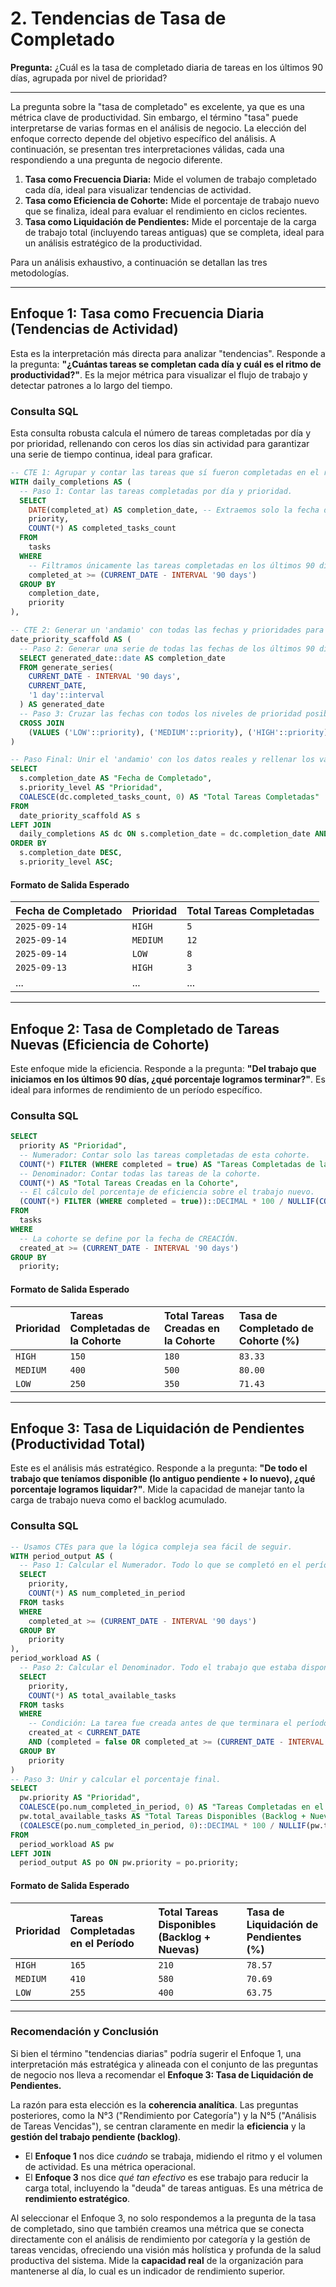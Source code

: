 # 2. Tendencias de Tasa de Completado

**Pregunta:** ¿Cuál es la tasa de completado diaria de tareas en los últimos 90 días, agrupada por nivel de prioridad?

-----

La pregunta sobre la "tasa de completado" es excelente, ya que es una métrica clave de productividad. Sin embargo, el término "tasa" puede interpretarse de varias formas en el análisis de negocio. La elección del enfoque correcto depende del objetivo específico del análisis. A continuación, se presentan tres interpretaciones válidas, cada una respondiendo a una pregunta de negocio diferente.

1. **Tasa como Frecuencia Diaria:** Mide el volumen de trabajo completado cada día, ideal para visualizar tendencias de actividad.
2. **Tasa como Eficiencia de Cohorte:** Mide el porcentaje de trabajo nuevo que se finaliza, ideal para evaluar el rendimiento en ciclos recientes.
3. **Tasa como Liquidación de Pendientes:** Mide el porcentaje de la carga de trabajo total (incluyendo tareas antiguas) que se completa, ideal para un análisis estratégico de la productividad.

Para un análisis exhaustivo, a continuación se detallan las tres metodologías.

-----

## **Enfoque 1: Tasa como Frecuencia Diaria (Tendencias de Actividad)**

Esta es la interpretación más directa para analizar "tendencias". Responde a la pregunta: **"¿Cuántas tareas se completan cada día y cuál es el ritmo de productividad?"**. Es la mejor métrica para visualizar el flujo de trabajo y detectar patrones a lo largo del tiempo.

### **Consulta SQL**

Esta consulta robusta calcula el número de tareas completadas por día y por prioridad, rellenando con ceros los días sin actividad para garantizar una serie de tiempo continua, ideal para graficar.

```sql
-- CTE 1: Agrupar y contar las tareas que sí fueron completadas en el rango de fechas.
WITH daily_completions AS (
  -- Paso 1: Contar las tareas completadas por día y prioridad.
  SELECT
    DATE(completed_at) AS completion_date, -- Extraemos solo la fecha del timestamp.
    priority,
    COUNT(*) AS completed_tasks_count
  FROM
    tasks
  WHERE
    -- Filtramos únicamente las tareas completadas en los últimos 90 días.
    completed_at >= (CURRENT_DATE - INTERVAL '90 days')
  GROUP BY
    completion_date,
    priority
),

-- CTE 2: Generar un 'andamio' con todas las fechas y prioridades para evitar huecos en los datos.
date_priority_scaffold AS (
  -- Paso 2: Generar una serie de todas las fechas de los últimos 90 días.
  SELECT generated_date::date AS completion_date
  FROM generate_series(
    CURRENT_DATE - INTERVAL '90 days',
    CURRENT_DATE,
    '1 day'::interval
  ) AS generated_date
  -- Paso 3: Cruzar las fechas con todos los niveles de prioridad posibles.
  CROSS JOIN
    (VALUES ('LOW'::priority), ('MEDIUM'::priority), ('HIGH'::priority)) AS p(priority_level)
)

-- Paso Final: Unir el 'andamio' con los datos reales y rellenar los valores nulos con 0.
SELECT
  s.completion_date AS "Fecha de Completado",
  s.priority_level AS "Prioridad",
  COALESCE(dc.completed_tasks_count, 0) AS "Total Tareas Completadas"
FROM
  date_priority_scaffold AS s
LEFT JOIN
  daily_completions AS dc ON s.completion_date = dc.completion_date AND s.priority_level = dc.priority
ORDER BY
  s.completion_date DESC,
  s.priority_level ASC;
```

#### **Formato de Salida Esperado**

| Fecha de Completado | Prioridad | Total Tareas Completadas |
| :------------------ | :-------- | :----------------------- |
| `2025-09-14`        | `HIGH`    | `5`                      |
| `2025-09-14`        | `MEDIUM`  | `12`                     |
| `2025-09-14`        | `LOW`     | `8`                      |
| `2025-09-13`        | `HIGH`    | `3`                      |
| ...                 | ...       | ...                      |

-----

## **Enfoque 2: Tasa de Completado de Tareas Nuevas (Eficiencia de Cohorte)**

Este enfoque mide la eficiencia. Responde a la pregunta: **"Del trabajo que iniciamos en los últimos 90 días, ¿qué porcentaje logramos terminar?"**. Es ideal para informes de rendimiento de un período específico.

### **Consulta SQL**

```sql
SELECT
  priority AS "Prioridad",
  -- Numerador: Contar solo las tareas completadas de esta cohorte.
  COUNT(*) FILTER (WHERE completed = true) AS "Tareas Completadas de la Cohorte",
  -- Denominador: Contar todas las tareas de la cohorte.
  COUNT(*) AS "Total Tareas Creadas en la Cohorte",
  -- El cálculo del porcentaje de eficiencia sobre el trabajo nuevo.
  (COUNT(*) FILTER (WHERE completed = true))::DECIMAL * 100 / NULLIF(COUNT(*), 0) AS "Tasa de Completado de Cohorte (%)"
FROM
  tasks
WHERE
  -- La cohorte se define por la fecha de CREACIÓN.
  created_at >= (CURRENT_DATE - INTERVAL '90 days')
GROUP BY
  priority;
```

#### **Formato de Salida Esperado**

| Prioridad | Tareas Completadas de la Cohorte | Total Tareas Creadas en la Cohorte | Tasa de Completado de Cohorte (%) |
| :-------- | :------------------------------- | :--------------------------------- | :-------------------------------- |
| `HIGH`    | `150`                            | `180`                              | `83.33`                           |
| `MEDIUM`  | `400`                            | `500`                              | `80.00`                           |
| `LOW`     | `250`                            | `350`                              | `71.43`                           |

-----

## **Enfoque 3: Tasa de Liquidación de Pendientes (Productividad Total)**

Este es el análisis más estratégico. Responde a la pregunta: **"De todo el trabajo que teníamos disponible (lo antiguo pendiente + lo nuevo), ¿qué porcentaje logramos liquidar?"**. Mide la capacidad de manejar tanto la carga de trabajo nueva como el backlog acumulado.

### **Consulta SQL**

```sql
-- Usamos CTEs para que la lógica compleja sea fácil de seguir.
WITH period_output AS (
  -- Paso 1: Calcular el Numerador. Todo lo que se completó en el período.
  SELECT
    priority,
    COUNT(*) AS num_completed_in_period
  FROM tasks
  WHERE
    completed_at >= (CURRENT_DATE - INTERVAL '90 days')
  GROUP BY
    priority
),
period_workload AS (
  -- Paso 2: Calcular el Denominador. Todo el trabajo que estaba disponible en el período.
  SELECT
    priority,
    COUNT(*) AS total_available_tasks
  FROM tasks
  WHERE
    -- Condición: La tarea fue creada antes de que terminara el período Y no fue completada antes de que empezara.
    created_at < CURRENT_DATE
    AND (completed = false OR completed_at >= (CURRENT_DATE - INTERVAL '90 days'))
  GROUP BY
    priority
)
-- Paso 3: Unir y calcular el porcentaje final.
SELECT
  pw.priority AS "Prioridad",
  COALESCE(po.num_completed_in_period, 0) AS "Tareas Completadas en el Período",
  pw.total_available_tasks AS "Total Tareas Disponibles (Backlog + Nuevas)",
  (COALESCE(po.num_completed_in_period, 0)::DECIMAL * 100 / NULLIF(pw.total_available_tasks, 0)) AS "Tasa de Liquidación de Pendientes (%)"
FROM
  period_workload AS pw
LEFT JOIN
  period_output AS po ON pw.priority = po.priority;
```

#### **Formato de Salida Esperado**

| Prioridad | Tareas Completadas en el Período | Total Tareas Disponibles (Backlog + Nuevas) | Tasa de Liquidación de Pendientes (%) |
| :-------- | :------------------------------- | :------------------------------------------ | :------------------------------------ |
| `HIGH`    | `165`                            | `210`                                       | `78.57`                               |
| `MEDIUM`  | `410`                            | `580`                                       | `70.69`                               |
| `LOW`     | `255`                            | `400`                                       | `63.75`                               |

-----

### **Recomendación y Conclusión**

Si bien el término "tendencias diarias" podría sugerir el Enfoque 1, una interpretación más estratégica y alineada con el conjunto de las preguntas de negocio nos lleva a recomendar el **Enfoque 3: Tasa de Liquidación de Pendientes.**

La razón para esta elección es la **coherencia analítica**. Las preguntas posteriores, como la N°3 ("Rendimiento por Categoría") y la N°5 ("Análisis de Tareas Vencidas"), se centran claramente en medir la **eficiencia** y la **gestión del trabajo pendiente (backlog)**.

* El **Enfoque 1** nos dice *cuándo* se trabaja, midiendo el ritmo y el volumen de actividad. Es una métrica operacional.
* El **Enfoque 3** nos dice *qué tan efectivo* es ese trabajo para reducir la carga total, incluyendo la "deuda" de tareas antiguas. Es una métrica de **rendimiento estratégico**.

Al seleccionar el Enfoque 3, no solo respondemos a la pregunta de la tasa de completado, sino que también creamos una métrica que se conecta directamente con el análisis de rendimiento por categoría y la gestión de tareas vencidas, ofreciendo una visión más holística y profunda de la salud productiva del sistema. Mide la **capacidad real** de la organización para mantenerse al día, lo cual es un indicador de rendimiento superior.
